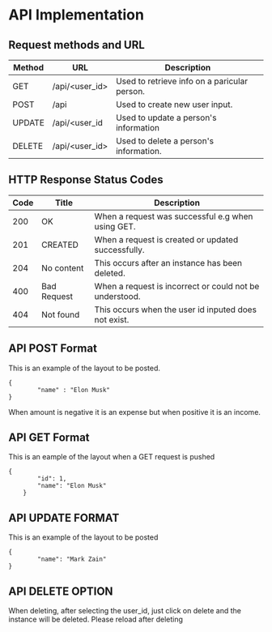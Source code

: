 # API Implementation
## Request methods and URL
| Method | URL | Description|
| ---- | ---- | ---- |
| GET | /api/<user_id> | Used to retrieve info on a paricular person. |
| POST | /api | Used to create new user input. |
| UPDATE | /api/<user_id | Used to update a person's information |
| DELETE | /api/<user_id> | Used to delete a person's information. |

## HTTP Response Status Codes
| Code | Title | Description|
| ---- | ---- | ---- |
| 200 | OK | When a request was successful e.g when using GET. |
| 201 | CREATED | When a request is created or updated successfully. |
| 204 | No content | This occurs after an instance has been deleted. |
| 400 | Bad Request | When a request is incorrect or could not be understood. |
| 404 | Not found | This occurs when the user id inputed does not exist. |

## API POST Format
This is an example of the layout to be posted.
```
{
        "name" : "Elon Musk"
}
```
When amount is negative it is an expense but when positive it is an income.

## API GET Format
This is an eample of the layout when a GET request is pushed
```
{
        "id": 1,
        "name": "Elon Musk"
    }
```

## API UPDATE FORMAT
This is an example of the layout to be posted
```
{
        "name": "Mark Zain"
}
```

## API DELETE OPTION
When deleting, after selecting the user_id, just click on delete and the instance will be deleted. Please reload after deleting